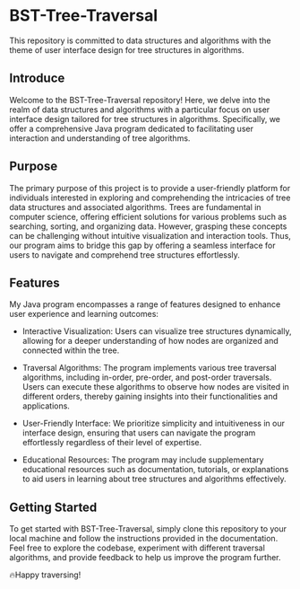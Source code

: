 # BST-Tree-Traversal

This repository is committed to data structures and algorithms with the theme of user interface design for tree structures in algorithms.

## Introduce

Welcome to the BST-Tree-Traversal repository! Here, we delve into the realm of data structures and algorithms with a particular focus on user interface design tailored for tree structures in algorithms. Specifically, we offer a comprehensive Java program dedicated to facilitating user interaction and understanding of tree algorithms.

## Purpose

The primary purpose of this project is to provide a user-friendly platform for individuals interested in exploring and comprehending the intricacies of tree data structures and associated algorithms. Trees are fundamental in computer science, offering efficient solutions for various problems such as searching, sorting, and organizing data. However, grasping these concepts can be challenging without intuitive visualization and interaction tools. Thus, our program aims to bridge this gap by offering a seamless interface for users to navigate and comprehend tree structures effortlessly.

## Features

My Java program encompasses a range of features designed to enhance user experience and learning outcomes:

- Interactive Visualization: Users can visualize tree structures dynamically, allowing for a deeper understanding of how nodes are organized and connected within the tree.

- Traversal Algorithms: The program implements various tree traversal algorithms, including in-order, pre-order, and post-order traversals. Users can execute these algorithms to observe how nodes are visited in different orders, thereby gaining insights into their functionalities and applications.

- User-Friendly Interface: We prioritize simplicity and intuitiveness in our interface design, ensuring that users can navigate the program effortlessly regardless of their level of expertise.

- Educational Resources: The program may include supplementary educational resources such as documentation, tutorials, or explanations to aid users in learning about tree structures and algorithms effectively.

## Getting Started

To get started with BST-Tree-Traversal, simply clone this repository to your local machine and follow the instructions provided in the documentation. Feel free to explore the codebase, experiment with different traversal algorithms, and provide feedback to help us improve the program further.

:fire:Happy traversing!
